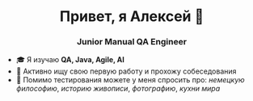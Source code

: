 <h1 align="center">Привет, я Алексей 👋</h1>
<h3 align="center">Junior Manual QA Engineer</h3>

- 🎓 Я изучаю **QA, Java, Agile, AI**
- 💼 Активно ищу свою первую работу и прохожу собеседования
- 💬 Помимо тестирования можете у меня спросить про: *немецкую философию*, *историю живописи*, *фотографию*, *кухни мира*
